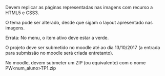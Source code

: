 Devem replicar as páginas representadas nas imagens com recurso a HTML5 e CSS3.

O tema pode ser alterado, desde que sigam o layout apresentado nas imagens.

Errata: No menu, o item ativo deve estar a verde.

O projeto deve ser submetido no moodle até ao dia 13/10/2017 (a entrada para submissão no moodle será criada entretanto).

No moodle, devem submeter um ZIP (ou equivalente) com o nome PW<num_aluno>TP1.zip
